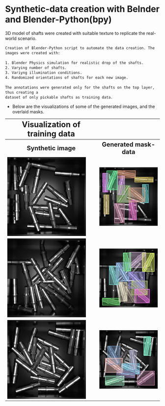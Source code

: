 # Synthetic-data creation with Belnder and Blender-Python(bpy)

3D model of shafts were created with suitable texture to replicate the real-world scenario.

    Creation of Blender-Python script to automate the data creation. The images were created with:

    1. Blender Physics simulation for realistic drop of the shafts.
    2. Varying number of shafts.
    3. Variyng illumination conditions.
    4. Randomized orientations of shafts for each new image.

    The annotations were generated only for the shafts on the top layer, thus creating a
    dataset of only pickable shafts as training data.

- Below are the visualizations of some of the generated images, and the overlaid masks. 
  

<table>
<tr>
    <th> <b style="font-size:25px; text-align: center;"> Visualization of training data</b></th>
<tr>

<tr>
    <th><b style="font-size:20px; text-align: center;" > Synthetic image </b> </th>
    <th><b style="font-size:20px; text-align: center;"> Generated mask-data </b> </th>
</tr>

<tr>
    <td><img src = "https://github.com/SriniMaiya/Shaft-Localization/blob/main/readme_files/synthetic_data/Img_0001.png"  ></img></td>
    <td><img src="https://github.com/SriniMaiya/Shaft-Localization/blob/main/readme_files/synthetic_data/1_annotated.jpg"  ></img></td>
</tr>

<tr>
    <td> <img src="https://github.com/SriniMaiya/Shaft-Localization/blob/main/readme_files/synthetic_data/Img_0009.png"  ></img></td>
    <td><img src="https://github.com/SriniMaiya/Shaft-Localization/blob/main/readme_files/synthetic_data/9_annotated.jpg" ></img> </td>
</tr>

<tr>
    <td> <img src="https://github.com/SriniMaiya/Shaft-Localization/blob/main/readme_files/synthetic_data/Img_00012.png"  ></img></td>
    <td> <img src="https://github.com/SriniMaiya/Shaft-Localization/blob/main/readme_files/synthetic_data/12_annotated.jpg" ></img> </td>
</tr>

</table>